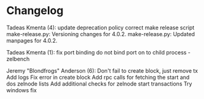 Changelog
=========

Tadeas Kmenta (4):
      update deprecation policy
      correct make release script
      make-release.py: Versioning changes for 4.0.2.
      make-release.py: Updated manpages for 4.0.2.

Tadeas Kmenta (1):
      fix port binding do not bind port on to child process - zelbench

Jeremy "Blondfrogs" Anderson (6):
      Don't fail to create block, just remove tx
      Add logs
      Fix error in create block
      Add rpc calls for fetching the start and dos zelnode lists
      Add additional checks for zelnode start transactions
      Try windows fix

